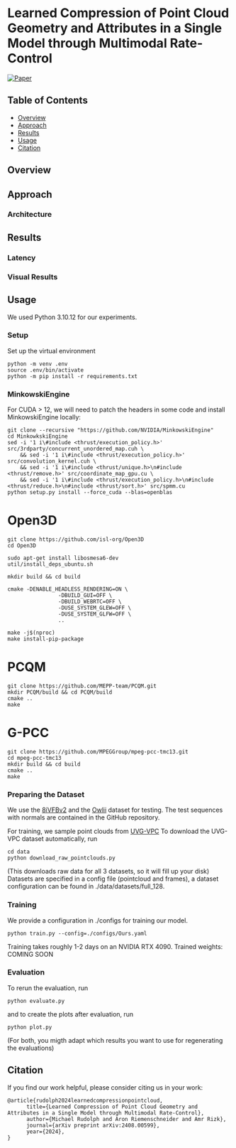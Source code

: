 # Learned Compression of Point Cloud Geometry and Attributes in a Single Model through Multimodal Rate-Control 

[![Paper](TODO)](TODO)


## Table of Contents

- [Overview](#overview)
- [Approach](#approach)
- [Results](#results)
- [Usage](#usage)
- [Citation](#citation)

## Overview


## Approach


### Architecture

## Results



### Latency

### Visual Results


## Usage
We used Python 3.10.12 for our experiments.

### Setup
Set up the virtual environment
```
python -m venv .env
source .env/bin/activate
python -m pip install -r requirements.txt
```

### MinkowskiEngine
For CUDA > 12, we will need to patch the headers in some code and install MinkowskiEngine locally:
```
git clone --recursive "https://github.com/NVIDIA/MinkowskiEngine"
cd MinkowkskiEngine
sed -i '1 i\#include <thrust/execution_policy.h>' src/3rdparty/concurrent_unordered_map.cuh \
    && sed -i '1 i\#include <thrust/execution_policy.h>' src/convolution_kernel.cuh \
    && sed -i '1 i\#include <thrust/unique.h>\n#include <thrust/remove.h>' src/coordinate_map_gpu.cu \
    && sed -i '1 i\#include <thrust/execution_policy.h>\n#include <thrust/reduce.h>\n#include <thrust/sort.h>' src/spmm.cu
python setup.py install --force_cuda --blas=openblas
```


# Open3D
```
git clone https://github.com/isl-org/Open3D
cd Open3D

sudo apt-get install libosmesa6-dev
util/install_deps_ubuntu.sh

mkdir build && cd build

cmake -DENABLE_HEADLESS_RENDERING=ON \
                -DBUILD_GUI=OFF \
                -DBUILD_WEBRTC=OFF \
                -DUSE_SYSTEM_GLEW=OFF \
                -DUSE_SYSTEM_GLFW=OFF \
                ..

make -j$(nproc)
make install-pip-package
```

# PCQM
```
git clone https://github.com/MEPP-team/PCQM.git
mkdir PCQM/build && cd PCQM/build
cmake ..
make
```

# G-PCC
```
git clone https://github.com/MPEGGroup/mpeg-pcc-tmc13.git
cd mpeg-pcc-tmc13
mkdir build && cd build
cmake ..
make
```



### Preparing the Dataset
We use the [8iVFBv2](http://plenodb.jpeg.org/pc/8ilabs) and the [Owlii](https://plenodb.jpeg.org/pc/microsoft) dataset for testing. 
The test sequences with normals are contained in the GitHub repository.

For training, we sample point clouds from [UVG-VPC](https://ultravideo.fi/UVG-VPC/)
To download the UVG-VPC dataset automatically, run
```
cd data
python download_raw_pointclouds.py 
```

(This downloads raw data for all 3 datasets, so it will fill up your disk)
Datasets are specified in a config file (pointcloud and frames), a dataset configuration can be found in ./data/datasets/full_128.


### Training
We provide a configuration in ./configs for training our model.

```
python train.py --config=./configs/Ours.yaml
```

Training takes roughly 1-2 days on an NVIDIA RTX 4090. 
Trained weights: COMING SOON


### Evaluation
To rerun the evaluation, run 

```
python evaluate.py 
```

and to create the plots after evaluation, run 

```
python plot.py 
```

(For both, you migth adapt which results you want to use for regenerating the evaluations)



## Citation

If you find our work helpful, please consider citing us in your work:
```
@article{rudolph2024learnedcompressionpointcloud,
      title={Learned Compression of Point Cloud Geometry and Attributes in a Single Model through Multimodal Rate-Control}, 
      author={Michael Rudolph and Aron Riemenschneider and Amr Rizk},
      journal={arXiv preprint arXiv:2408.00599},
      year={2024},
}
```
